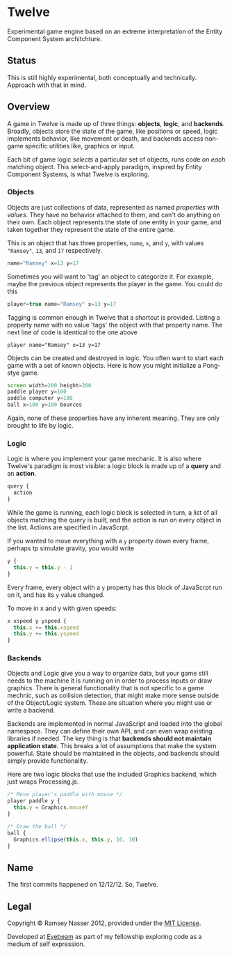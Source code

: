 # Twelve
Experimental game engine based on an extreme interpretation of the Entity Component System architchture.

## Status
This is still highly experimental, both conceptually and technically. Approach with that in mind.

## Overview
A game in Twelve is made up of three things: **objects**, **logic**, and **backends**. Broadly, objects store the state of the game, like positions or speed, logic implements behavior, like movement or death, and backends access non-game specific utilities like, graphics or input.

Each bit of game logic *selects* a particular set of objects, runs code *on each* matching object. This select-and-apply paradigm, inspired by Entity Component Systems, is what Twelve is exploring.

### Objects
Objects are just collections of data, represented as named *properties* with *values*. They have no behavior attached to them, and can't do anything on their own. Each object represents the state of one entity in your game, and taken together they represent the state of the entire game.

This is an object that has three properties, `name`, `x`, and `y`, with values `"Ramsey"`, `13`, and `17` respectively.

```javascript
name="Ramsey" x=13 y=17
```

Sometimes you will want to 'tag' an object to categorize it. For example, maybe the previous object represents the player in the game. You could do this

```javascript
player=true name="Ramsey" x=13 y=17
```

Tagging is common enough in Twelve that a shortcut is provided. Listing a property name with no value 'tags' the object with that property name. The next line of code is identical to the one above

```
player name="Ramsey" x=13 y=17
```

Objects can be created and destroyed in logic. You often want to start each game with a set of known objects. Here is how you might initialize a Pong-stye game.

```javascript
screen width=200 height=200
paddle player y=100
paddle computer y=100
ball x=100 y=100 bounces
```

Again, none of these properties have any inherent meaning. They are only brought to life by logic.

### Logic
Logic is where you implement your game mechanic. It is also where Twelve's paradigm is most visible: a logic block is made up of a **query** and an **action**.

```javascript
query {
  action
}
```

While the game is running, each logic block is selected in turn, a list of all objects matching the query is built, and the action is run on every object in the list. Actions are specified in JavaScrpt.

If you wanted to move everything with a `y` property down every frame, perhaps tp simulate gravity, you would write

```javascript
y {
  this.y = this.y - 1
}
```

Every frame, every object with a `y` property has this block of JavaScrpt run on it, and has its `y` value changed.

To move in x and y with given speeds:

```javascript
x xspeed y yspeed {
  this.x += this.xspeed
  this.y += this.yspeed
}
```

### Backends
Objects and Logic give you a way to organize data, but your game still needs to the machine it is running on in order to process inputs or draw graphics. There is general functionality that is not specific to a game mechnic, such as collision detection, that might make more sense outside of the Object/Logic system. These are situation where you might use or write a backend.

Backends are implemented in normal JavaScript and loaded into the global namespace. They can define their own API, and can even wrap existing libraries if needed. The key thing is that **backends should not maintain application state**. This breaks a lot of assumptions that make the system powerful. State should be maintained in the objects, and backends should simply provide functionality.

Here are two logic blocks that use the included Graphics backend, which just wraps Processing.js.

```javascript
/* Move player's paddle with mouse */
player paddle y {
  this.y = Graphics.mouseY
}

/* Draw the ball */
ball {
  Graphics.ellipse(this.x, this.y, 10, 10)
}
```

## Name
The first commits happened on 12/12/12. So, Twelve.

## Legal
Copyright &copy; Ramsey Nasser 2012, provided under the [MIT License](http://opensource.org/licenses/MIT).

Developed at [Eyebeam](http://eyebeam.org) as part of my fellowship exploring code as a medium of self expression.

